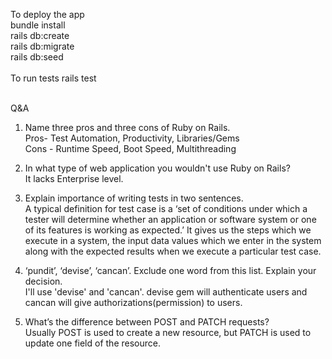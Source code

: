 To deploy the app <br/>
bundle install<br/>
rails db:create<br/>
rails db:migrate<br/>
rails db:seed<br/>
<br/>
To run tests
rails test <br/>
<br/>


Q&A

1. Name three pros and three cons of Ruby on Rails.
	<br/>Pros- Test Automation, Productivity, Libraries/Gems
	<br/>Cons - Runtime Speed, Boot Speed, Multithreading

2. In what type of web application you wouldn't use Ruby on Rails?
	<br/>It lacks Enterprise level.

3. Explain importance of writing tests in two sentences.
	<br/>A typical definition for test case is a ‘set of conditions under which a tester will determine whether an application or software system or one of its features is working as expected.’ It gives us the steps which we execute in a system, the input data values which we enter in the system along with the expected results when we execute a particular test case.

4. ‘pundit’, ‘devise’, ‘cancan’. Exclude one word from this list. Explain your decision.
	<br/>I'll use 'devise' and 'cancan'. devise gem will authenticate users and cancan will give authorizations(permission) to users.

5. What’s the difference between POST and PATCH requests?
	<br/>Usually POST is used to create a new resource, but PATCH is used to update one field of the resource.
